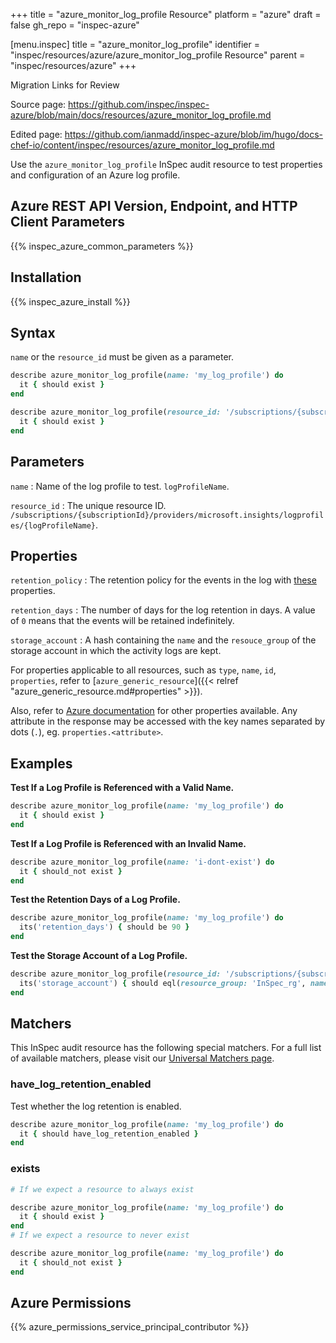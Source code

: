 +++
title = "azure_monitor_log_profile Resource"
platform = "azure"
draft = false
gh_repo = "inspec-azure"

[menu.inspec]
title = "azure_monitor_log_profile"
identifier = "inspec/resources/azure/azure_monitor_log_profile Resource"
parent = "inspec/resources/azure"
+++

<div class="admonition-note">
<p class="admonition-note-title">Migration Links for Review</p>
<div class="admonition-note-text">
<p>Source page: <a href="https://github.com/inspec/inspec-azure/blob/main/docs/resources/azure_monitor_log_profile.md">https://github.com/inspec/inspec-azure/blob/main/docs/resources/azure_monitor_log_profile.md</a></p>
<p>Edited page: <a href="https://github.com/ianmadd/inspec-azure/blob/im/hugo/docs-chef-io/content/inspec/resources/azure_monitor_log_profile.md">https://github.com/ianmadd/inspec-azure/blob/im/hugo/docs-chef-io/content/inspec/resources/azure_monitor_log_profile.md</a></p>
</div>
</div>


Use the `azure_monitor_log_profile` InSpec audit resource to test properties and configuration of an Azure log profile.

## Azure REST API Version, Endpoint, and HTTP Client Parameters

{{% inspec_azure_common_parameters %}}

## Installation

{{% inspec_azure_install %}}

## Syntax

`name` or the `resource_id` must be given as a parameter.
```ruby
describe azure_monitor_log_profile(name: 'my_log_profile') do
  it { should exist }
end
```
```ruby
describe azure_monitor_log_profile(resource_id: '/subscriptions/{subscriptionId}/providers/microsoft.insights/logprofiles/{logProfileName}') do
  it { should exist }
end
```

## Parameters

`name`
: Name of the log profile to test. `logProfileName`.

`resource_id`
: The unique resource ID. `/subscriptions/{subscriptionId}/providers/microsoft.insights/logprofiles/{logProfileName}`.

## Properties

`retention_policy`
: The retention policy for the events in the log with [these](https://docs.microsoft.com/en-us/rest/api/monitor/logprofiles/get#retentionpolicy) properties.

`retention_days`
: The number of days for the log retention in days. A value of `0` means that the events will be retained indefinitely.

`storage_account`
: A hash containing the `name` and the `resouce_group` of the storage account in which the activity logs are kept.

For properties applicable to all resources, such as `type`, `name`, `id`, `properties`, refer to [`azure_generic_resource`]({{< relref "azure_generic_resource.md#properties" >}}).

Also, refer to [Azure documentation](https://docs.microsoft.com/en-us/rest/api/monitor/logprofiles/get#logprofileresource) for other properties available. 
Any attribute in the response may be accessed with the key names separated by dots (`.`), eg. `properties.<attribute>`.

## Examples

**Test If a Log Profile is Referenced with a Valid Name.**

```ruby
describe azure_monitor_log_profile(name: 'my_log_profile') do
  it { should exist }
end
```
**Test If a Log Profile is Referenced with an Invalid Name.**

```ruby
describe azure_monitor_log_profile(name: 'i-dont-exist') do
  it { should_not exist }
end
```    
**Test the Retention Days of a Log Profile.**

```ruby
describe azure_monitor_log_profile(name: 'my_log_profile') do
  its('retention_days') { should be 90 }
end
```        
**Test the Storage Account of a Log Profile.**

```ruby
describe azure_monitor_log_profile(resource_id: '/subscriptions/{subscriptionId}/providers/microsoft.insights/logprofiles/{logProfileName}') do
  its('storage_account') { should eql(resource_group: 'InSpec_rg', name: 'my_storage_account') }
end
```

## Matchers

This InSpec audit resource has the following special matchers. For a full list of available matchers, please visit our [Universal Matchers page](https://www.inspec.io/docs/reference/matchers/).

### have_log_retention_enabled

Test whether the log retention is enabled.
```ruby
describe azure_monitor_log_profile(name: 'my_log_profile') do
  it { should have_log_retention_enabled }
end
```

### exists

```ruby
# If we expect a resource to always exist

describe azure_monitor_log_profile(name: 'my_log_profile') do
  it { should exist }
end
# If we expect a resource to never exist

describe azure_monitor_log_profile(name: 'my_log_profile') do
  it { should_not exist }
end
```

## Azure Permissions

{{% azure_permissions_service_principal_contributor %}}
